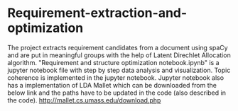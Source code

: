 # Requirement-extraction-and-optimization

The project extracts requirement candidates from a document using spaCy and are put in meaningful groups with the help of Latent Direchlet Allocation algorithm.
"Requirement and structure optimization notebook.ipynb" is a jupyter notebook file with step by step data analysis and visualization. Topic coherence is implemented in the jupyter notebook.
Jupyter notebook also has a implementation of LDA Mallet which can be downloaded from the below link and the paths have to be updated in the code (also described in the code).
http://mallet.cs.umass.edu/download.php
